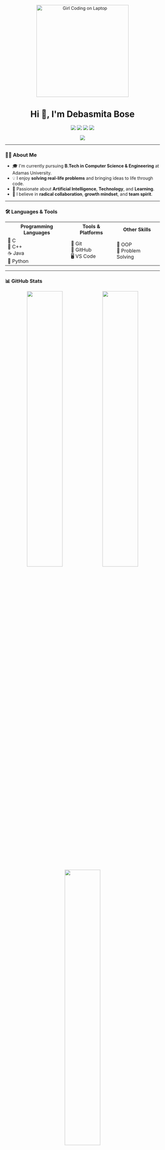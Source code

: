 <p align="center">
  <img src="https://media.giphy.com/media/3ohs4BSacFKI7A717y/giphy.gif" width="300" alt="Girl Coding on Laptop" />
</p>

<h1 align="center">Hi 👋, I'm Debasmita Bose</h1>

<p align="center">
  <a href="mailto:dbose272@gmail.com"><img src="https://img.shields.io/badge/Personal--Mail-D14836?style=for-the-badge&logo=gmail&logoColor=white"></a>
  <a href="mailto:debasmita.bose@stu.adamasuniversity.ac.in"><img src="https://img.shields.io/badge/University--Mail-0A66C2?style=for-the-badge&logo=gmail&logoColor=white"></a>
  <a href="https://github.com/DebasmitaBose0"><img src="https://img.shields.io/badge/GitHub-181717?style=for-the-badge&logo=github&logoColor=white"></a>
  <a href="https://www.linkedin.com/in/debasmita-bose-0002b329a/"><img src="https://img.shields.io/badge/LinkedIn-0077B5?style=for-the-badge&logo=linkedin&logoColor=white"></a>
</p>

<p align="center">
  <img src="https://readme-typing-svg.demolab.com?font=Fira+Code&size=24&pause=1000&color=FF69B4&center=true&vCenter=true&width=450&lines=Tech+Enthusiast;Future+Software+Engineer;Loves+Coding+%26+Learning;AI+%7C+Problem+Solving;Radical+Collaboration" />
</p>

---

### 👩‍💻 About Me

- 🎓 I'm currently pursuing **B.Tech in Computer Science & Engineering** at Adamas University.  
- 💡 I enjoy **solving real-life problems** and bringing ideas to life through code.  
- 🤖 Passionate about **Artificial Intelligence**, **Technology**, and **Learning**.  
- 💬 I believe in **radical collaboration**, **growth mindset**, and **team spirit**.  

---

### 🛠️ Languages & Tools  

<p align="center">
<table>
<tr>
<th>Programming Languages</th>
<th>Tools & Platforms</th>
<th>Other Skills</th>
</tr>
<tr>
<td>🔵 C<br>💠 C++<br>☕ Java<br>🐍 Python</td>
<td>🔧 Git<br>🐙 GitHub<br>🖥️ VS Code</td>
<td>🧠 OOP<br>🧩 Problem Solving</td>
</tr>
</table>
</p>

---

### 📊 GitHub Stats  

<p align="center">
<img src="https://github-readme-stats.vercel.app/api?username=DebasmitaBose0&show_icons=true&theme=radical&hide_border=true" width="48%" />
<img src="https://github-readme-streak-stats.herokuapp.com/?user=DebasmitaBose0&theme=radical&hide_border=true" width="48%" />
</p>

<p align="center">
<img src="https://github-readme-stats.vercel.app/api/top-langs/?username=DebasmitaBose0&layout=compact&theme=radical&hide_border=true" width="48%" />
</p>

---

### 🚀 Featured Project  

<p align="center">
  <a href="https://github.com/DebasmitaBose0/Doctor-Management-System">
    <img src="https://github-readme-stats.vercel.app/api/pin/?username=DebasmitaBose0&repo=-12Symphonyofsurvivalcodesnewlycrated2024&theme=radical&hide_border=true" />
  </a>
</p>

---

### 📫 Let's Connect  

- 📧 **Personal Mail:** dbose272@gmail.com  
- 🎓 **University Mail:** debasmita.bose@stu.adamasuniversity.ac.in  
- 🌐 **GitHub:** [DebasmitaBose0](https://github.com/DebasmitaBose0)  
- 💼 **LinkedIn:** [debasmita-bose](https://www.linkedin.com/in/debasmita-bose-0002b329a/)  

---

⭐ *If you like my profile, give a ⭐ or follow to support and collaborate!*
